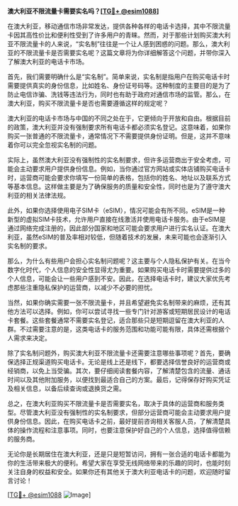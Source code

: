 **澳大利亚不限流量卡需要实名吗？[[TG💪+ @esim1088](https://t.me/s/esim1088)]**

在澳大利亚，移动通信市场非常发达，提供各种各样的电话卡选择，其中不限流量卡因其高性价比和便利性受到了许多用户的青睐。然而，对于那些计划购买澳大利亚不限流量卡的人来说，“实名制”往往是一个让人感到困惑的问题。那么，澳大利亚的不限流量卡是否需要实名呢？这篇文章将为你详细解答这个问题，并带你深入了解澳大利亚的电话卡市场。

首先，我们需要明确什么是“实名制”。简单来说，实名制是指用户在购买电话卡时需要提供真实的身份信息，比如姓名、身份证号码等。这种制度的主要目的是为了防止电信诈骗、洗钱等违法行为，同时也有助于政府对通信市场的监管。那么，在澳大利亚，购买不限流量卡是否也需要遵循这样的规定呢？

澳大利亚的电话卡市场与中国的不同之处在于，它更倾向于开放和自由。根据目前的政策，澳大利亚并没有强制要求所有电话卡都必须实名登记。这意味着，如果你购买一张普通的不限流量卡，通常情况下不需要提供身份证明。但是，这并不意味着你可以完全忽视实名制的问题。

实际上，虽然澳大利亚没有强制性的实名制要求，但许多运营商出于安全考虑，可能会主动要求用户提供身份信息。例如，当你通过官方网站或实体店铺购买电话卡时，运营商可能会要求你填写一份简单的表格，包括你的姓名、地址以及联系方式等基本信息。这样做主要是为了确保服务的质量和安全性，同时也是为了遵守澳大利亚的相关法律法规。

此外，如果你选择使用电子SIM卡（eSIM），情况可能会有所不同。eSIM是一种新型的虚拟SIM卡技术，允许用户直接在线激活并使用电话卡服务。由于eSIM是通过网络完成注册的，因此部分国家和地区可能会要求用户进行实名认证。在澳大利亚，虽然eSIM的普及率相对较低，但随着技术的发展，未来可能也会逐渐引入实名制的要求。

那么，为什么有些用户会担心实名制问题呢？这主要与个人隐私保护有关。在当今数字化时代，个人信息的安全性显得尤为重要。如果购买电话卡时需要提供过多的个人信息，可能会让一些用户感到不安。因此，在选择电话卡时，建议大家优先考虑那些注重隐私保护的运营商，以减少不必要的担忧。

当然，如果你确实需要一张不限流量卡，并且希望避免实名制带来的麻烦，还有其他方法可以选择。例如，你可以尝试寻找一些专门针对游客或短期居民设计的电话卡套餐。这些套餐通常不需要实名登记，适合那些只是短期逗留在澳大利亚的人群。不过需要注意的是，这类电话卡的服务范围和功能可能有限，具体还需根据个人需求来决定。

除了实名制问题外，购买澳大利亚不限流量卡还需要注意哪些事项呢？首先，要确保选择正规渠道购买电话卡。无论是线上还是线下，都要选择信誉良好的运营商或经销商，以免上当受骗。其次，要仔细阅读套餐内容，了解清楚包含的流量、通话时间以及其他附加服务，以便找到最适合自己的方案。最后，记得保存好购买凭证及相关信息，以备后续查询或退换货之需。

总之，在澳大利亚购买不限流量卡是否需要实名，取决于具体的运营商和服务类型。尽管澳大利亚没有强制性的实名制要求，但部分运营商可能会主动要求用户提供身份信息。因此，在购买电话卡之前，最好提前咨询相关客服人员，了解清楚具体的操作流程和注意事项。同时，也要注意保护好自己的个人信息，选择值得信赖的服务商。

无论你是长期居住在澳大利亚，还是只是短暂访问，拥有一张合适的电话卡都能为你的生活带来极大的便利。希望大家在享受无线网络带来的乐趣的同时，也能时刻关注自身的权益和安全。如果你还有其他关于澳大利亚电话卡的问题，欢迎随时留言讨论！

[[TG💪+ @esim1088](https://t.me/s/esim1088) ![Image](https://i.postimg.cc/4NQfJmqS/Snipaste-2025-05-13-00-14-12.png)]